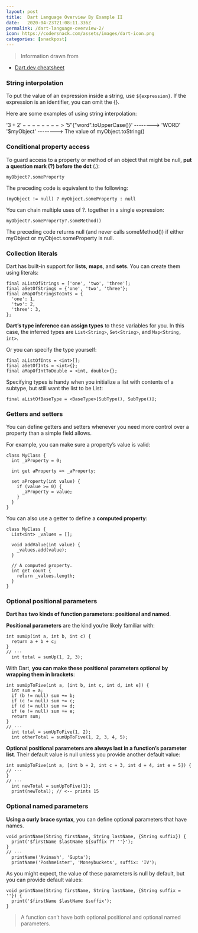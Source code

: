 ```yaml
---
layout: post
title:  Dart Language Overview By Example II
date:   2020-04-23T21:08:11.336Z
permalink: /dart-language-overview-2/
icon: https://codersnack.com/assets/images/dart-icon.png
categories: [snackpost]
---
```


> Information drawn from 
- [Dart.dev cheatsheet](https://dart.dev/codelabs/dart-cheatsheet)

### String interpolation
To put the value of an expression inside a string, use ```${expression}```. If the expression is an identifier, you can omit the {}.

Here are some examples of using string interpolation:

'${3 + 2}'	 	                -------->           '5'
'${"word".toUpperCase()}' -------->	       'WORD'
'$myObject'	 	            -------->            The value of myObject.toString()

### Conditional property access
To guard access to a property or method of an object that might be null, **put a question mark (?) before the dot** (.):

```
myObject?.someProperty
```
The preceding code is equivalent to the following:

```
(myObject != null) ? myObject.someProperty : null
```
You can chain multiple uses of ?. together in a single expression:

```
myObject?.someProperty?.someMethod()
```
The preceding code returns null (and never calls someMethod()) if either myObject or myObject.someProperty is null.

### Collection literals
Dart has built-in support for **lists**, **maps**, and **sets**. You can create them using literals:

```
final aListOfStrings = ['one', 'two', 'three'];
final aSetOfStrings = {'one', 'two', 'three'};
final aMapOfStringsToInts = {
  'one': 1,
  'two': 2,
  'three': 3,
};
```
**Dart’s type inference can assign types** to these variables for you. In this case, the inferred types are ```List<String>```, ```Set<String>```, and ```Map<String, int>```.

Or you can specify the type yourself:

```
final aListOfInts = <int>[];
final aSetOfInts = <int>{};
final aMapOfIntToDouble = <int, double>{};
```
Specifying types is handy when you initialize a list with contents of a subtype, but still want the list to be List<BaseType>:

```
final aListOfBaseType = <BaseType>[SubType(), SubType()];
```

### Getters and setters
You can define getters and setters whenever you need more control over a property than a simple field allows.

For example, you can make sure a property’s value is valid:

```
class MyClass {
  int _aProperty = 0;

  int get aProperty => _aProperty;

  set aProperty(int value) {
    if (value >= 0) {
      _aProperty = value;
    }
  }
}
```
You can also use a getter to define a **computed property**:

```
class MyClass {
  List<int> _values = [];

  void addValue(int value) {
    _values.add(value);
  }

  // A computed property.
  int get count {
    return _values.length;
  }
}
```

### Optional positional parameters
**Dart has two kinds of function parameters: positional and named**. 

**Positional parameters** are the kind you’re likely familiar with:

```
int sumUp(int a, int b, int c) {
  return a + b + c;
}
// ···
  int total = sumUp(1, 2, 3);
```

With Dart, **you can make these positional parameters optional by wrapping them in brackets**:

```
int sumUpToFive(int a, [int b, int c, int d, int e]) {
  int sum = a;
  if (b != null) sum += b;
  if (c != null) sum += c;
  if (d != null) sum += d;
  if (e != null) sum += e;
  return sum;
}
// ···
  int total = sumUpToFive(1, 2);
  int otherTotal = sumUpToFive(1, 2, 3, 4, 5);
```

**Optional positional parameters are always last in a function’s parameter list**. Their default value is null unless you provide another default value:

```
int sumUpToFive(int a, [int b = 2, int c = 3, int d = 4, int e = 5]) {
// ···
}
// ···
  int newTotal = sumUpToFive(1);
  print(newTotal); // <-- prints 15
```

### Optional named parameters
**Using a curly brace syntax**, you can define optional parameters that have names.

```
void printName(String firstName, String lastName, {String suffix}) {
  print('$firstName $lastName ${suffix ?? ''}');
}
// ···
  printName('Avinash', 'Gupta');
  printName('Poshmeister', 'Moneybuckets', suffix: 'IV');
```
As you might expect, the value of these parameters is null by default, but you can provide default values:

```
void printName(String firstName, String lastName, {String suffix = ''}) {
  print('$firstName $lastName $suffix');
}
```
> A function can’t have both optional positional and optional named parameters.